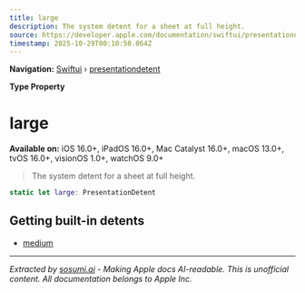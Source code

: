 ```yaml
---
title: large
description: The system detent for a sheet at full height.
source: https://developer.apple.com/documentation/swiftui/presentationdetent/large
timestamp: 2025-10-29T00:10:50.864Z
---
```


**Navigation:** [Swiftui](/documentation/swiftui) › [presentationdetent](/documentation/swiftui/presentationdetent)

**Type Property**

# large

**Available on:** iOS 16.0+, iPadOS 16.0+, Mac Catalyst 16.0+, macOS 13.0+, tvOS 16.0+, visionOS 1.0+, watchOS 9.0+

> The system detent for a sheet at full height.

```swift
static let large: PresentationDetent
```

## Getting built-in detents

- [medium](/documentation/swiftui/presentationdetent/medium)

---

*Extracted by [sosumi.ai](https://sosumi.ai) - Making Apple docs AI-readable.*
*This is unofficial content. All documentation belongs to Apple Inc.*

